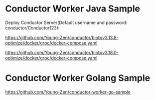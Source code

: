 # Conductor Worker Java Sample

Deploy Conductor Server(Default username and password: conductor/Conductor123):

https://github.com/Young-Zen/conductor/blob/v3.13.8-optimize/docker/grpc/docker-compose.yaml

https://github.com/Young-Zen/conductor/blob/v3.18.0-optimize/docker/grpc/docker-compose.yaml

# Conductor Worker Golang Sample

https://github.com/Young-Zen/conductor-worker-go-sample
